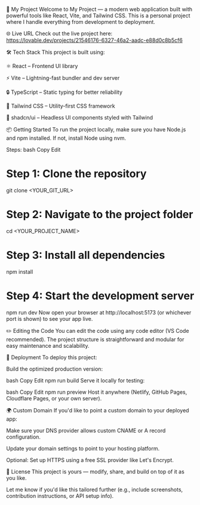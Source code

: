 🚀 My Project
Welcome to My Project — a modern web application built with powerful tools like React, Vite, and Tailwind CSS. This is a personal project where I handle everything from development to deployment.

🌐 Live URL
Check out the live project here:
https://lovable.dev/projects/21546176-6327-46a2-aadc-e88d0c8b5cf6

🛠️ Tech Stack
This project is built using:

⚛️ React – Frontend UI library

⚡ Vite – Lightning-fast bundler and dev server

🔒 TypeScript – Static typing for better reliability

🎨 Tailwind CSS – Utility-first CSS framework

🧩 shadcn/ui – Headless UI components styled with Tailwind

📦 Getting Started
To run the project locally, make sure you have Node.js and npm installed. If not, install Node using nvm.

Steps:
bash
Copy
Edit
# Step 1: Clone the repository
git clone <YOUR_GIT_URL>

# Step 2: Navigate to the project folder
cd <YOUR_PROJECT_NAME>

# Step 3: Install all dependencies
npm install

# Step 4: Start the development server
npm run dev
Now open your browser at http://localhost:5173 (or whichever port is shown) to see your app live.

✏️ Editing the Code
You can edit the code using any code editor (VS Code recommended). The project structure is straightforward and modular for easy maintenance and scalability.

🚢 Deployment
To deploy this project:

Build the optimized production version:

bash
Copy
Edit
npm run build
Serve it locally for testing:

bash
Copy
Edit
npm run preview
Host it anywhere (Netlify, GitHub Pages, Cloudflare Pages, or your own server).

🌍 Custom Domain
If you'd like to point a custom domain to your deployed app:

Make sure your DNS provider allows custom CNAME or A record configuration.

Update your domain settings to point to your hosting platform.

Optional: Set up HTTPS using a free SSL provider like Let's Encrypt.

📄 License
This project is yours — modify, share, and build on top of it as you like.

Let me know if you'd like this tailored further (e.g., include screenshots, contribution instructions, or API setup info).
